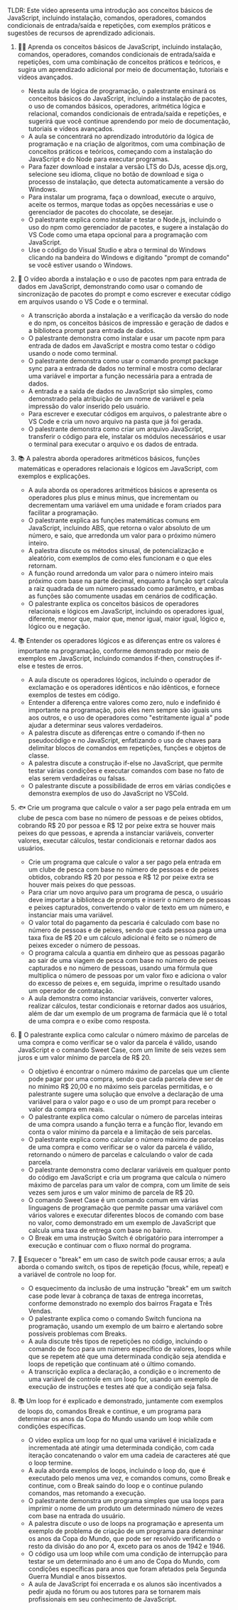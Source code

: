 TLDR: Este vídeo apresenta uma introdução aos conceitos básicos de JavaScript, incluindo instalação, comandos, operadores, comandos condicionais de entrada/saída e repetições, com exemplos práticos e sugestões de recursos de aprendizado adicionais.

1. 👨‍🏫 Aprenda os conceitos básicos de JavaScript, incluindo instalação, comandos, operadores, comandos condicionais de entrada/saída e repetições, com uma combinação de conceitos práticos e teóricos, e sugira um aprendizado adicional por meio de documentação, tutoriais e vídeos avançados.
    * Nesta aula de lógica de programação, o palestrante ensinará os conceitos básicos do JavaScript, incluindo a instalação de pacotes, o uso de comandos básicos, operadores, aritmética lógica e relacional, comandos condicionais de entrada/saída e repetições, e sugerirá que você continue aprendendo por meio de documentação, tutoriais e vídeos avançados.
    * A aula se concentrará no aprendizado introdutório da lógica de programação e na criação de algoritmos, com uma combinação de conceitos práticos e teóricos, começando com a instalação do JavaScript e do Node para executar programas.
    * Para fazer download e instalar a versão LTS do DJs, acesse djs.org, selecione seu idioma, clique no botão de download e siga o processo de instalação, que detecta automaticamente a versão do Windows.
    * Para instalar um programa, faça o download, execute o arquivo, aceite os termos, marque todas as opções necessárias e use o gerenciador de pacotes do chocolate, se desejar.
    * O palestrante explica como instalar e testar o Node.js, incluindo o uso do npm como gerenciador de pacotes, e sugere a instalação do VS Code como uma etapa opcional para a programação com JavaScript.
    * Use o código do Visual Studio e abra o terminal do Windows clicando na bandeira do Windows e digitando "prompt de comando" se você estiver usando o Windows.

2. 📝 O vídeo aborda a instalação e o uso de pacotes npm para entrada de dados em JavaScript, demonstrando como usar o comando de sincronização de pacotes do prompt e como escrever e executar código em arquivos usando o VS Code e o terminal.
    * A transcrição aborda a instalação e a verificação da versão do node e do npm, os conceitos básicos de impressão e geração de dados e a biblioteca prompt para entrada de dados.
    * O palestrante demonstra como instalar e usar um pacote npm para entrada de dados em JavaScript e mostra como testar o código usando o node como terminal.
    * O palestrante demonstra como usar o comando prompt package sync para a entrada de dados no terminal e mostra como declarar uma variável e importar a função necessária para a entrada de dados.
    * A entrada e a saída de dados no JavaScript são simples, como demonstrado pela atribuição de um nome de variável e pela impressão do valor inserido pelo usuário.
    * Para escrever e executar códigos em arquivos, o palestrante abre o VS Code e cria um novo arquivo na pasta que já foi gerada.
    * O palestrante demonstra como criar um arquivo JavaScript, transferir o código para ele, instalar os módulos necessários e usar o terminal para executar o arquivo e os dados de entrada.

3. 📚 A palestra aborda operadores aritméticos básicos, funções matemáticas e operadores relacionais e lógicos em JavaScript, com exemplos e explicações.
    * A aula aborda os operadores aritméticos básicos e apresenta os operadores plus plus e minus minus, que incrementam ou decrementam uma variável em uma unidade e foram criados para facilitar a programação.
    * O palestrante explica as funções matemáticas comuns em JavaScript, incluindo ABS, que retorna o valor absoluto de um número, e saio, que arredonda um valor para o próximo número inteiro.
    * A palestra discute os métodos sinusal, de potencialização e aleatório, com exemplos de como eles funcionam e o que eles retornam.
    * A função round arredonda um valor para o número inteiro mais próximo com base na parte decimal, enquanto a função sqrt calcula a raiz quadrada de um número passado como parâmetro, e ambas as funções são comumente usadas em cenários de codificação.
    * O palestrante explica os conceitos básicos de operadores relacionais e lógicos em JavaScript, incluindo os operadores igual, diferente, menor que, maior que, menor igual, maior igual, lógico e, lógico ou e negação.

4. 📚 Entender os operadores lógicos e as diferenças entre os valores é importante na programação, conforme demonstrado por meio de exemplos em JavaScript, incluindo comandos if-then, construções if-else e testes de erros.
    * A aula discute os operadores lógicos, incluindo o operador de exclamação e os operadores idênticos e não idênticos, e fornece exemplos de testes em código.
    * Entender a diferença entre valores como zero, nulo e indefinido é importante na programação, pois eles nem sempre são iguais uns aos outros, e o uso de operadores como "estritamente igual a" pode ajudar a determinar seus valores verdadeiros.
    * A palestra discute as diferenças entre o comando if-then no pseudocódigo e no JavaScript, enfatizando o uso de chaves para delimitar blocos de comandos em repetições, funções e objetos de classe.
    * A palestra discute a construção if-else no JavaScript, que permite testar várias condições e executar comandos com base no fato de elas serem verdadeiras ou falsas.
    * O palestrante discute a possibilidade de erros em várias condições e demonstra exemplos de uso do JavaScript no VSCold.

5. 🐟 Crie um programa que calcule o valor a ser pago pela entrada em um clube de pesca com base no número de pessoas e de peixes obtidos, cobrando R$ 20 por pessoa e R$ 12 por peixe extra se houver mais peixes do que pessoas, e aprenda a instanciar variáveis, converter valores, executar cálculos, testar condicionais e retornar dados aos usuários.
    * Crie um programa que calcule o valor a ser pago pela entrada em um clube de pesca com base no número de pessoas e de peixes obtidos, cobrando R$ 20 por pessoa e R$ 12 por peixe extra se houver mais peixes do que pessoas.
    * Para criar um novo arquivo para um programa de pesca, o usuário deve importar a biblioteca de prompts e inserir o número de pessoas e peixes capturados, convertendo o valor de texto em um número, e instanciar mais uma variável.
    * O valor total do pagamento da pescaria é calculado com base no número de pessoas e de peixes, sendo que cada pessoa paga uma taxa fixa de R$ 20 e um cálculo adicional é feito se o número de peixes exceder o número de pessoas.
    * O programa calcula a quantia em dinheiro que as pessoas pagarão ao sair de uma viagem de pesca com base no número de peixes capturados e no número de pessoas, usando uma fórmula que multiplica o número de pessoas por um valor fixo e adiciona o valor do excesso de peixes e, em seguida, imprime o resultado usando um operador de contratação.
    * A aula demonstra como instanciar variáveis, converter valores, realizar cálculos, testar condicionais e retornar dados aos usuários, além de dar um exemplo de um programa de farmácia que lê o total de uma compra e o exibe como resposta.

6. 📝 O palestrante explica como calcular o número máximo de parcelas de uma compra e como verificar se o valor da parcela é válido, usando JavaScript e o comando Sweet Case, com um limite de seis vezes sem juros e um valor mínimo de parcela de R$ 20.
    * O objetivo é encontrar o número máximo de parcelas que um cliente pode pagar por uma compra, sendo que cada parcela deve ser de no mínimo R$ 20,00 e no máximo seis parcelas permitidas, e o palestrante sugere uma solução que envolve a declaração de uma variável para o valor pago e o uso de um prompt para receber o valor da compra em reais.
    * O palestrante explica como calcular o número de parcelas inteiras de uma compra usando a função terra e a função flor, levando em conta o valor mínimo da parcela e a limitação de seis parcelas.
    * O palestrante explica como calcular o número máximo de parcelas de uma compra e como verificar se o valor da parcela é válido, retornando o número de parcelas e calculando o valor de cada parcela.
    * O palestrante demonstra como declarar variáveis em qualquer ponto do código em JavaScript e cria um programa que calcula o número máximo de parcelas para um valor de compra, com um limite de seis vezes sem juros e um valor mínimo de parcela de R$ 20.
    * O comando Sweet Case é um comando comum em várias linguagens de programação que permite passar uma variável com vários valores e executar diferentes blocos de comando com base no valor, como demonstrado em um exemplo de JavaScript que calcula uma taxa de entrega com base no bairro.
    * O Break em uma instrução Switch é obrigatório para interromper a execução e continuar com o fluxo normal do programa.

7. 📝 Esquecer o "break" em um caso de switch pode causar erros; a aula aborda o comando switch, os tipos de repetição (focus, while, repeat) e a variável de controle no loop for.
    * O esquecimento da inclusão de uma instrução "break" em um switch case pode levar à cobrança de taxas de entrega incorretas, conforme demonstrado no exemplo dos bairros Fragata e Três Vendas.
    * O palestrante explica como o comando Switch funciona na programação, usando um exemplo de um bairro e alertando sobre possíveis problemas com Breaks.
    * A aula discute três tipos de repetições no código, incluindo o comando de foco para um número específico de valores, loops while que se repetem até que uma determinada condição seja atendida e loops de repetição que continuam até o último comando.
    * A transcrição explica a declaração, a condição e o incremento de uma variável de controle em um loop for, usando um exemplo de execução de instruções e testes até que a condição seja falsa.

8. 📚 Um loop for é explicado e demonstrado, juntamente com exemplos de loops do, comandos Break e continue, e um programa para determinar os anos da Copa do Mundo usando um loop while com condições específicas.
    * O vídeo explica um loop for no qual uma variável é inicializada e incrementada até atingir uma determinada condição, com cada iteração concatenando o valor em uma cadeia de caracteres até que o loop termine.
    * A aula aborda exemplos de loops, incluindo o loop do, que é executado pelo menos uma vez, e comandos comuns, como Break e continue, com o Break saindo do loop e o continue pulando comandos, mas retomando a execução.
    * O palestrante demonstra um programa simples que usa loops para imprimir o nome de um produto um determinado número de vezes com base na entrada do usuário.
    * A palestra discute o uso de loops na programação e apresenta um exemplo de problema de criação de um programa para determinar os anos da Copa do Mundo, que pode ser resolvido verificando o resto da divisão do ano por 4, exceto para os anos de 1942 e 1946.
    * O código usa um loop while com uma condição de interrupção para testar se um determinado ano é um ano de Copa do Mundo, com condições específicas para anos que foram afetados pela Segunda Guerra Mundial e anos bissextos.
    * A aula de JavaScript foi encerrada e os alunos são incentivados a pedir ajuda no fórum ou aos tutores para se tornarem mais profissionais em seu conhecimento de JavaScript.
